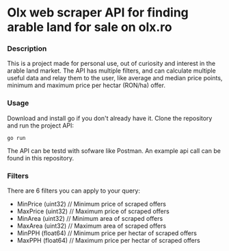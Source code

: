 # Olx web scraper API for finding arable land for sale on olx.ro
### Description
This is a project made for personal use, out of curiosity and interest in the arable land market. The API has multiple filters, and can calculate multiple useful data and relay them to the user, like average and median price points, minimum and maximum price per hectar (RON/ha) offer.
### Usage
Download and install go if you don't already have it. Clone the repository and run the project API:
```
go run
```
The API can be testd with sofware like Postman. An example api call can be found in this repository.
### Filters
There are 6 filters you can apply to your query:

- MinPrice (uint32)  // Minimum price of scraped offers
- MaxPrice (uint32)   // Maximum price of scraped offers
- MinArea (uint32)    // Minimum area of scraped offers
- MaxArea (uint32)    // Maximum area of scraped offers
- MinPPH (float64)    // Minimum price per hectar of scraped offers 
- MaxPPH (float64)    // Maximum price per hectar of scraped offers
